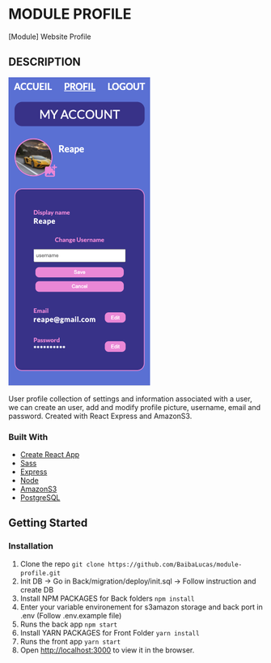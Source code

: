 # MODULE PROFILE

[Module] Website Profile

## DESCRIPTION

![user-profile](https://github.com/BaibaLucas/module-profile/blob/main/presentation.png "presentation user-profile")


User profile collection of settings and information associated with a user, we can create an user, add and modify profile picture, username, email and password.
Created with React Express and AmazonS3.

### Built With

* [Create React App](https://create-react-app.dev/)
* [Sass](https://sass-lang.com/)
* [Express](https://expressjs.com)
* [Node](https://nodejs.org/en/)
* [AmazonS3](https://aws.amazon.com/fr/s3/?nc2=h_ql_prod_fs_s3)
* [PostgreSQL](https://www.postgresql.org)

## Getting Started

### Installation 

1. Clone the repo
  `git clone https://github.com/BaibaLucas/module-profile.git`
2. Init DB
  -> Go in Back/migration/deploy/init.sql
  -> Follow instruction and create DB
3. Install NPM PACKAGES for Back folders
  `npm install`
4. Enter your variable environement for s3amazon storage and back port in .env (Follow .env.example file)
5. Runs the back app
  `npm start`
6. Install YARN PACKAGES for Front Folder
  `yarn install`
7. Runs the front app
  `yarn start`
8. Open [http://localhost:3000](http://localhost:3000) to view it in the browser.
